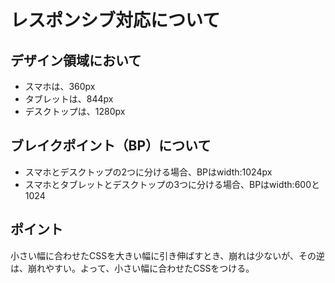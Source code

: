 # レスポンシブ対応について

## デザイン領域において
- スマホは、360px
- タブレットは、844px
- デスクトップは、1280px
## ブレイクポイント（BP）について
- スマホとデスクトップの2つに分ける場合、BPはwidth:1024px
- スマホとタブレットとデスクトップの3つに分ける場合、BPはwidth:600と1024

## ポイント
小さい幅に合わせたCSSを大きい幅に引き伸ばすとき、崩れは少ないが、その逆は、崩れやすい。よって、小さい幅に合わせたCSSをつける。

